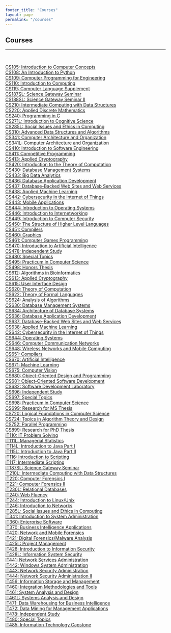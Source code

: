 ```yaml
---
footer_title: "Courses"
layout: page
permalink: "/courses"
---
```


## Courses

---

<br>

[CS105: Introduction to Computer Concepts](someLink) \
[CS108: An Introduction to Python](someLink) \
[CS109: Computer Programming for Engineering](someLink) \
[CS110: Introduction to Computing](someLink) \
[CS119: Computer Language Supplement](someLink) \
[CS187SL: Science Gateway Seminar](someLink) \
[CS188SL: Science Gateway Seminar II](someLink) \
[CS210: Intermediate Computing with Data Structures](someLink) \
[CS220: Applied Discrete Mathematics](someLink) \
[CS240: Programming in C](someLink) \
[CS271L: Introduction to Cognitive Science](someLink) \
[CS285L: Social Issues and Ethics in Computing](someLink) \
[CS310: Advanced Data Structures and Algorithms](someLink) \
[CS341: Computer Architecture and Organization](someLink) \
[CS341L: Computer Architecture and Organization](someLink) \
[CS410: Introduction to Software Engineering](someLink) \
[CS411: Competitive Programming](someLink) \
[CS413: Applied Cryptography](someLink) \
[CS420: Introduction to the Theory of Computation](someLink) \
[CS430: Database Management Systems](someLink) \
[CS433: Big Data Analytics](someLink) \
[CS436: Database Application Development](someLink) \
[CS437: Database-Backed Web Sites and Web Services](someLink) \
[CS438: Applied Machine Learning](somelink) \
[CS442: Cybersecurity in the Internet of Things](someLink) \
[CS443: Mobile Applications](someLink) \
[CS444: Introduction to Operating Systems](someLink) \
[CS446: Introduction to Internetworking](someLink) \
[CS449: Introduction to Computer Security](someLink) \
[CS450: The Structure of Higher Level Languages](someLink) \
[CS451: Compilers](someLink) \
[CS460: Graphics](someLink) \
[CS461: Computer Games Programming](someLink) \
[CS470: Introduction to Artificial Intelligence](someLink) \
[CS478: Independent Study](someLink) \
[CS480: Special Topics](someLink) \
[CS495: Practicum in Computer Science](someLink) \
[CS498: Honors Thesis](someLink) \
[CS612: Algorithms in Bioinformatics](someLink) \
[CS613: Applied Cryptography](somelink) \
[CS615: User Interface Design](someLink) \
[CS620: Theory of Computation](someLink) \
[CS622: Theory of Formal Languages](someLink) \
[CS624: Analysis of Algorithms](someLink) \
[CS630: Database Management Systems](someLink) \
[CS634: Architecture of Database Systems](someLink) \
[CS636: Database Application Development](someLink) \
[CS637: Database-Backed Web Sites and Web Services](someLink) \
[CS638: Applied Machine Learning](someLink) \
[CS642: Cybersecurity in the Internet of Things](someLink) \
[CS644: Operating Systems](someLink) \
[CS646: Computer Communication Networks](someLink) \
[CS648: Wireless Networks and Mobile Computing](someLink) \
[CS651: Compilers](someLink) \
[CS670: Artificial Intelligence](someLink) \
[CS671: Machine Learning](someLink) \
[CS675: Computer Vision](someLink) \
[CS680: Object-Oriented Design and Programming](someLink) \
[CS681: Object-Oriented Software Development](someLink) \
[CS682: Software Development Laboratory](someLink) \
[CS696: Independent Study](someLink) \
[CS697: Special Topics](someLink) \
[CS698: Practicum in Computer Science](someLink) \
[CS699: Research for MS Thesis](someLink) \
[CS720: Logical Foundations in Computer Science](someLink) \
[CS724: Topics in Algorithm Theory and Design](someLink) \
[CS752: Parallel Programming](someLink) \
[CS899: Research for PhD Thesis](someLink) \
[IT110: IT Problem Solving](someLink) \
[IT111L: Managerial Statistics](someLink) \
[IT114L: Introduction to Java Part I](someLink) \
[IT115L: Introduction to Java Part II](someLink) \
[IT116: Introduction to Scripting](someLink) \
[IT117: Intermediate Scripting](someLink) \
[IT187SL: Science Gateway Seminar](someLink) \
[IT210L: Intermediate Computing with Data Structures](someLink) \
[IT220: Computer Forensics I](someLink) \
[IT221: Computer Forensics II](someLink) \
[IT230L: Relational Databases](someLink) \
[IT240: Web Fluency](someLink) \
[IT244: Introduction to Linux/Unix](someLink) \
[IT246: Introduction to Networks](someLink) \
[IT285L: Social Issues and Ethics in Computing](someLink) \
[IT341: Introduction to System Administration](someLink) \
[IT360: Enterprise Software](someLink) \
[IT370: Business Intelligence Applications](someLink) \
[IT420: Network and Mobile Forensics](someLink) \
[IT421: Digital Forensics/Malware Analysis](someLink) \
[IT425L: Project Management](someLink) \
[IT428: Introduction to Information Security](someLink) \
[IT428L: Information System Security](someLink) \
[IT441: Network Services Administration](someLink) \
[IT442: Windows System Administration](somelink) \
[IT443: Network Security Administration](someLink) \
[IT444: Network Security Administration II](someLink) \
[IT456: Information Storage and Management](someLink) \
[IT460: Integration Methodologies and Tools](someLink) \
[IT461: System Analysis and Design](someLink) \
[IT461L: Systems Analysis and Design](someLink) \
[IT471: Data Warehousing for Business Intelligence](someLink) \
[IT472: Data Mining for Management Applications](someLink) \
[IT478: Independent Study](somelink) \
[IT480: Special Topics](somelink) \
[IT485: Information Technology Capstone](someLink)
